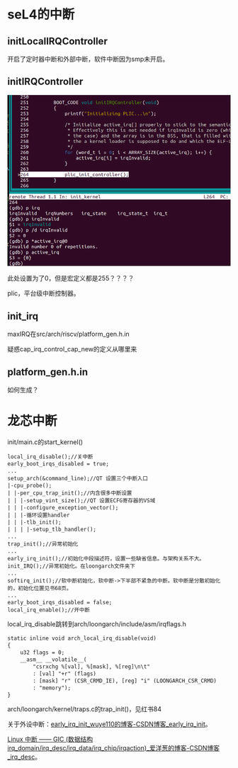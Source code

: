 # seL4的中断

## initLocalIRQController

开启了定时器中断和外部中断，软件中断因为smp未开启。



## initIRQController

![image-20220411094925357](images/TODO-4.19-%E6%96%B0%E5%A2%9E%E4%B8%AD%E6%96%AD%E9%83%A8%E5%88%86.assets/image-20220411094925357.png)

此处设置为了0，但是宏定义都是255？？？？

plic，平台级中断控制器。



## init_irq

maxIRQ在src/arch/riscv/platform_gen.h.in

疑惑cap_irq_control_cap_new的定义从哪里来



## platform_gen.h.in

如何生成？























# 龙芯中断

init/main.c的start_kernel()

```
local_irq_disable();//关中断
early_boot_irqs_disabled = true;
...
setup_arch(&command_line);//QT 设置三个中断入口
|-cpu_probe();
| |-per_cpu_trap_init();//内含很多中断设置
| | |-setup_vint_size();//QT 设置ECFG寄存器的VS域
| | |-configure_exception_vector();
| | |-循环设置handler
| | |-tlb_init();
| | | |-setup_tlb_handler();
...
trap_init();//异常初始化
...
early_irq_init();//初始化中段描述符，设置一些缺省信息。与架构关系不大。
init_IRQ();//异常初始化。在loongarch文件夹下
...
softirq_init();//软中断初始化，软中断->下半部不紧急的中断。软中断是分散初始化的，初始化位置见书68页。
...
early_boot_irqs_disabled = false;
local_irq_enable();//开中断
```

local_irq_disable跳转到arch/loongarch/include/asm/irqflags.h

```
static inline void arch_local_irq_disable(void)
{
	u32 flags = 0;
	__asm__ __volatile__(
		"csrxchg %[val], %[mask], %[reg]\n\t"
		: [val] "+r" (flags)
		: [mask] "r" (CSR_CRMD_IE), [reg] "i" (LOONGARCH_CSR_CRMD)
		: "memory");
}
```



arch/loongarch/kernel/traps.c的trap_init()，见红书84



关于外设中断：[early_irq_init_wuye110的博客-CSDN博客_early_irq_init](https://blog.csdn.net/wuye110/article/details/78556622)。

[Linux 中断 —— GIC (数据结构 irq_domain/irq_desc/irq_data/irq_chip/irqaction)_爱洋葱的博客-CSDN博客_irq_desc](https://stephenzhou.blog.csdn.net/article/details/90648475?spm=1001.2101.3001.6650.1&utm_medium=distribute.pc_relevant.none-task-blog-2~default~CTRLIST~Rate-1.pc_relevant_paycolumn_v3&depth_1-utm_source=distribute.pc_relevant.none-task-blog-2~default~CTRLIST~Rate-1.pc_relevant_paycolumn_v3&utm_relevant_index=2)。











